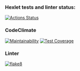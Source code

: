 ### Hexlet tests and linter status:
[![Actions Status](https://github.com/meet39/python-project-lvl1/workflows/hexlet-check/badge.svg)](https://github.com/meet39/python-project-lvl1/actions)
### CodeClimate
[![Maintainability](https://api.codeclimate.com/v1/badges/750700d9b14a6ec3647c/maintainability)](https://codeclimate.com/github/meet39/python-project-lvl1/maintainability)
[![Test Coverage](https://api.codeclimate.com/v1/badges/750700d9b14a6ec3647c/test_coverage)](https://codeclimate.com/github/meet39/python-project-lvl1/test_coverage)

### Linter
[![flake8](https://github.com/meet39/python-project-lvl1/actions/workflows/flake8.yml/badge.svg)](https://github.com/meet39/python-project-lvl1/actions/workflows/flake8.yml)
